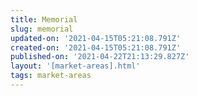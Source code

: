 ```yaml
---
title: Memorial
slug: memorial
updated-on: '2021-04-15T05:21:08.791Z'
created-on: '2021-04-15T05:21:08.791Z'
published-on: '2021-04-22T21:13:29.827Z'
layout: '[market-areas].html'
tags: market-areas
---
```



